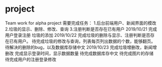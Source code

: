 # project
Team work for alpha project
需要完成任务：
1.后台前端用户、新闻界面的模改
2.垃圾的显示、删除、修改、查询
3.注册判断是否存在已有用户
2019/10/21
完成用户登录注册
垃圾的添加
2019/10/22
完成垃圾的删除与显示、注册判断是否存在已有用户。
待完成垃圾的修改与查询，列表每页列出数据的个数，能够翻页。
待解决的删除的bug，以及数据库存储中文
2019/10/23
完成垃圾增删改，新闻增删改
完成显示登录时间，显示数据数量
待完成数据库存中文
待完成图片的存储
待完成用户的注册登录修改
